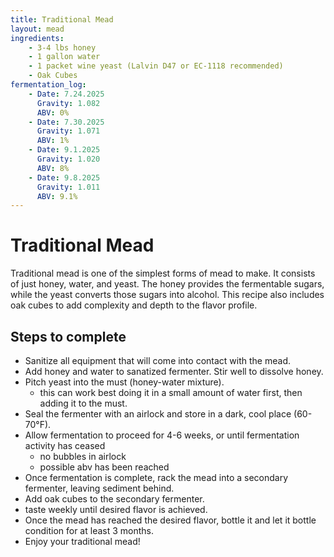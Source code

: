 ```yaml
---
title: Traditional Mead
layout: mead
ingredients:
    - 3-4 lbs honey
    - 1 gallon water
    - 1 packet wine yeast (Lalvin D47 or EC-1118 recommended)
    - Oak Cubes
fermentation_log:
    - Date: 7.24.2025
      Gravity: 1.082
      ABV: 0%
    - Date: 7.30.2025
      Gravity: 1.071
      ABV: 1%
    - Date: 9.1.2025
      Gravity: 1.020
      ABV: 8%
    - Date: 9.8.2025
      Gravity: 1.011
      ABV: 9.1%
---
```


# Traditional Mead
Traditional mead is one of the simplest forms of mead to make. It consists of just honey, water, and yeast. The honey provides the fermentable sugars, while the yeast converts those sugars into alcohol. This recipe also includes oak cubes to add complexity and depth to the flavor profile.

## Steps to complete
- Sanitize all equipment that will come into contact with the mead.
- Add honey and water to sanatized fermenter. Stir well to dissolve honey.
- Pitch yeast into the must (honey-water mixture).
  - this can work best doing it in a small amount of water first, then adding it to the must.
- Seal the fermenter with an airlock and store in a dark, cool place (60-70°F).
- Allow fermentation to proceed for 4-6 weeks, or until fermentation activity has ceased 
  - no bubbles in airlock
  - possible abv has been reached
- Once fermentation is complete, rack the mead into a secondary fermenter, leaving sediment behind.
- Add oak cubes to the secondary fermenter.
- taste weekly until desired flavor is achieved.
- Once the mead has reached the desired flavor, bottle it and let it bottle condition for at least 3 months.
- Enjoy your traditional mead!


